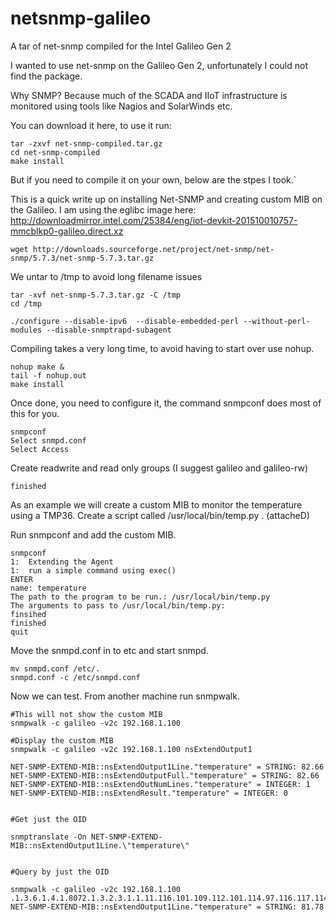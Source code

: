 # netsnmp-galileo
A tar of net-snmp compiled for the Intel Galileo Gen 2

I wanted to use net-snmp on the Galileo Gen 2, unfortunately I could not find the package.

Why SNMP? Because much of the SCADA and IIoT infrastructure is monitored using tools like Nagios and SolarWinds etc.

You can download it here,  to use it run:

    tar -zxvf net-snmp-compiled.tar.gz 
    cd net-snmp-compiled 
    make install

But if you need to compile it on your own, below are the stpes I took.`

This is a quick write up on installing Net-SNMP and creating custom MIB on the Galileo. I am using the eglibc image here: http://downloadmirror.intel.com/25384/eng/iot-devkit-201510010757-mmcblkp0-galileo.direct.xz
 
    wget http://downloads.sourceforge.net/project/net-snmp/net-snmp/5.7.3/net-snmp-5.7.3.tar.gz  

We untar to /tmp to avoid long filename issues  

    tar -xvf net-snmp-5.7.3.tar.gz -C /tmp  
    cd /tmp  
  
    ./configure --disable-ipv6  --disable-embedded-perl --without-perl-modules --disable-snmptrapd-subagent   

Compiling takes a very long time, to avoid having to start over use nohup.
  
    nohup make &   
    tail -f nohup.out   
    make install  
  
  
Once done, you need to configure it, the command snmpconf does most of this for you. 

    snmpconf  
    Select snmpd.conf  
    Select Access  

Create readwrite and read only groups (I suggest galileo and galileo-rw)   

    finished  
  
As an example we will create a custom MIB to monitor the temperature using a TMP36.
Create a script called /usr/local/bin/temp.py . (attacheD)

Run snmpconf and add the custom MIB.

    snmpconf
    1:  Extending the Agent  
    1:  run a simple command using exec()  
    ENTER  
    name: temperature  
    The path to the program to be run.: /usr/local/bin/temp.py  
    The arguments to pass to /usr/local/bin/temp.py:   
    finsihed  
    finished  
    quit  
  
  
Move the snmpd.conf in to etc and start snmpd. 
 
    mv snmpd.conf /etc/.  
    snmpd.conf -c /etc/snmpd.conf  

Now we can test. From another machine run snmpwalk.

    #This will not show the custom MIB  
    snmpwalk -c galileo -v2c 192.168.1.100  
  
    #Display the custom MIB  
    snmpwalk -c galileo -v2c 192.168.1.100 nsExtendOutput1  
  
    NET-SNMP-EXTEND-MIB::nsExtendOutput1Line."temperature" = STRING: 82.66  
    NET-SNMP-EXTEND-MIB::nsExtendOutputFull."temperature" = STRING: 82.66  
    NET-SNMP-EXTEND-MIB::nsExtendOutNumLines."temperature" = INTEGER: 1  
    NET-SNMP-EXTEND-MIB::nsExtendResult."temperature" = INTEGER: 0  
  
  
    #Get just the OID  
  
    snmptranslate -On NET-SNMP-EXTEND-MIB::nsExtendOutput1Line.\"temperature\"  
  
  
    #Query by just the OID  
  
    snmpwalk -c galileo -v2c 192.168.1.100 .1.3.6.1.4.1.8072.1.3.2.3.1.1.11.116.101.109.112.101.114.97.116.117.114.101  
    NET-SNMP-EXTEND-MIB::nsExtendOutput1Line."temperature" = STRING: 81.78  

